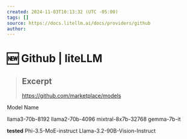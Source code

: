 ```yaml
---
created: 2024-11-03T10:13:32 (UTC -05:00)
tags: []
source: https://docs.litellm.ai/docs/providers/github
author:
---
```


# 🆕 Github | liteLLM

> ## Excerpt
>
> https://github.com/marketplace/models

Model Name

llama3-70b-8192
llama2-70b-4096
mixtral-8x7b-32768
gemma-7b-it

**tested**
Phi-3.5-MoE-instruct
Llama-3.2-90B-Vision-Instruct
